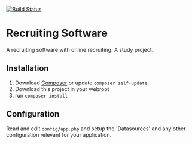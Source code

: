 [![Build Status](https://travis-ci.org/stemeda/recruiting.svg?branch=master)](https://travis-ci.org/stemeda/recruiting)

# Recruiting Software

A recruiting software with online recruiting. A study project.

## Installation

1. Download [Composer](http://getcomposer.org/doc/00-intro.md) or update `composer self-update`.
2. Download this project in your webroot
3. run `composer install`

## Configuration

Read and edit `config/app.php` and setup the 'Datasources' and any other
configuration relevant for your application.
